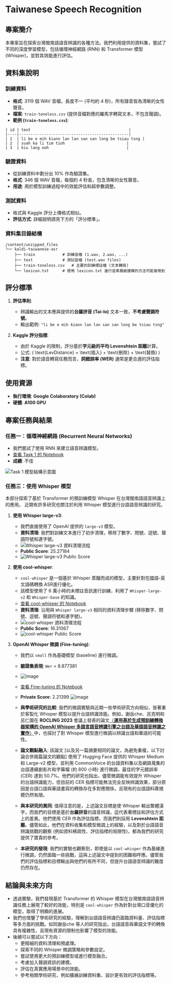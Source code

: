 # Taiwanese Speech Recognition

## 專案簡介

本專案旨在探索台灣閩南語語音辨識的各種方法。我們利用提供的資料集，嘗試了不同的深度學習模型，包括循環神經網路 (RNN) 和 Transformer 模型 (Whisper)，並對其效能進行評估。

## 資料集說明

### 訓練資料

* **格式**: 3119 個 WAV 音檔，長度不一 (平均約 4 秒)，所有錄音皆為清晰的女性聲音。
* **檔案**: `train-toneless.csv` (提供音檔對應的羅馬字轉寫文本，不包含聲調)。
* **範例 (`train-toneless.csv`)**:

```
| id | text                                           |
|----|------------------------------------------------|
| 1  | li be e mih kiann lan lan san san long be tsiau tsng |
| 2  | suah ka li tim tioh                           |
| 3  | kiu lang ooh                                  |
```

### 驗證資料

* 從訓練資料中劃分出 10% 作為驗證集。
* **格式**: 346 個 WAV 音檔，每個約 4 秒長，包含清晰的女性聲音。
* **用途**: 用於模型訓練過程中的效能評估和超參數調整。

### 測試資料

* 格式與 Kaggle 評分上傳格式相似。
* **評估方式**: 詳細說明請見下方的「評分標準」。

### 資料集目錄結構

```
/content/unzipped_files
└── kaldi-taiwanese-asr
    ├── train            # 訓練音檔 (1.wav, 2.wav, ...)
    ├── test             # 測試音檔 (test.wav files)
    ├── train-toneless.csv   # 主要的訓練標註檔 (文本轉寫)
    └── lexicon.txt      # 使用 lexicon.txt 進行音素層級建模的方法可能會用到
```

## 評分標準

1. **評估準則**:
   - 辨識輸出的文本應與提供的**台羅拼音 (Tai-lo)** 文本一致，**不考慮聲調符號**。
   - 輸出範例: `"li be e mih kiann lan lan san san long be tsiau tsng"`

2. **Kaggle 評分指標**:
   - 由於 Kaggle 的限制，評分基於**字元級的平均 Levenshtein 距離**計算。
   - 公式: \( \text{LevDistance} = \text{插入} + \text{刪除} + \text{替換} \)
   - **注意**: 對於語音轉寫任務而言，**詞錯誤率 (WER)** 通常是更合適的評估指標。

## 使用資源

* **執行環境**: **Google Colaboratory (Colab)**
* **硬體**: **A100 GPU**

## 專案任務與結果

### 任務一：循環神經網路 (Recurrent Neural Networks)

* 我們嘗試了使用 RNN 來建立語音辨識模型。
* [查看 Task 1 的 Notebook](https://github.com/Machine-Learning-NYCU/3-taiwanese-speech-recognition-ML111701049/blob/main/(V6)Task_1_Recurrent_Neural_Networks.ipynb)
* **成績**: 不佳

![Task 1 模型結構示意圖](https://github.com/user-attachments/assets/f38dfa84-1477-46e5-a7f3-db6827adf5e6)

### 任務三：使用 Whisper 模型

本部分探索了基於 Transformer 的預訓練模型 Whisper 在台灣閩南語語音辨識上的應用。 近期有許多研究也關注於利用 Whisper 模型進行台語語音辨識的研究。

1. **使用 Whisper large-v3**:
   * 我們直接使用了 OpenAI 提供的 `large-v3` 模型。
   * **資料清理**: 我們對訓練文本進行了初步清理，移除了數字、問號、逗號、聲調符號和連字號。
   * ![Whisper large-v3 資料清理流程](https://github.com/user-attachments/assets/168e0275-3e34-4582-aba7-3bbe85a7f546)
   * **Public Score**: 25.27184
   * ![Whisper large-v3 Public Score](https://github.com/user-attachments/assets/e0ae3091-7458-4e9b-b01d-76f63eff1563)

2. **使用 cool-whisper**:
   * `cool-whisper` 是一個基於 Whisper 蒸餾而成的模型，主要針對在國語-英文語碼轉換 ASR進行優化。
   * 該模型使用了 6 萬小時的未標註音訊進行訓練，利用了 `Whisper-large-v2` 和 `Whisper-base` 的知識。
   * [查看 cool-whisper 的 Notebook](https://github.com/Machine-Learning-NYCU/3-taiwanese-speech-recognition-ML111701049/blob/main/cool_whisper_%E9%96%A9%E5%8D%97%E8%AA%9E.ipynb)
   * **資料清理**: 沿用與 `Whisper large-v3` 相同的資料清理步驟 (移除數字、問號、逗號、聲調符號和連字號)。
   * ![cool-whisper 資料清理流程](https://github.com/user-attachments/assets/d142ea13-0892-41a9-a260-807196c08589)
   * **Public Score**: 16.31067
   * ![cool-whisper Public Score](https://github.com/user-attachments/assets/8b2a9c7f-44de-4a02-b031-58b6a92199c4)

3. **OpenAI Whisper 微調 (Fine-tuning)**:
   * 我們以 `small` 作為基礎模型 (baseline) 進行微調。
   * **驗證集表現**: `Wer` = 8.877381
   * ![image](https://github.com/user-attachments/assets/c009c3e1-6389-4b05-8991-e0fd02fc4738)
   * [查看 Fine-tuning 的 Notebook](https://github.com/Machine-Learning-NYCU/3-taiwanese-speech-recognition-ML111701049/blob/main/V2_fine_tune_whisper.ipynb)
   * **Private Score**: 2.21399
   ![image](https://github.com/user-attachments/assets/b0729662-a1c0-4a72-a58a-bad5a92ff93d)

   * **與學術研究的比較**: 我們的微調實驗與近期一些學術研究方向相似，皆著重於客製化 Whisper 模型以提升台語辨識效能。例如，謝岳che、呂克明和呂仁園在 **ROCLING 2023** 會議上發表的論文[〈**運用基於生成預訓練轉換器架構的 OpenAI Whisper 多語言語音辨識引擎之台語及華語語音辨識之實作**〉](https://ndltd.ncl.edu.tw/cgi-bin/gs32/gsweb.cgi/ccd=2XiMMk/search?s=id=%22111CGU05392012%22.&openfull=1&setcurrent=0)中，也探討了對 Whisper 模型進行微調以辨識台語和華語的可能性。

   * **論文觀點融入**: 該論文 [以及另一篇摘要相同的論文，為避免重複，以下討論合併兩篇論文的觀點]  使用了 Hugging Face 提供的 Whisper Medium 和 Large-v2 模型，並利用 CommonVoice 的台語資料集以及網路蒐集的台語連續劇影片和字幕檔 (約 800 小時) 進行微調，最佳的字元錯誤率 (CER) 達到 50.7%。他們的研究也指出，儘管微調能有效提升 Whisper 的台語辨識能力，但目前的 CER 指標可能無法完全反映辨識效果，部分原因是台語口語與華語書寫的轉換存在多對應關係，且現有的台語語料庫規模仍然有限。

   * **與本研究的異同**: 值得注意的是，上述論文目標是使 Whisper 輸出繁體漢字，而我們的目標是基於**台羅拼音**的語音辨識，這代表著標註和評估方式上的差異。他們使用 CER 作為評估指標，而我們則採用 **Levenshtein 距離**。儘管如此，他們在資料收集和模型微調上的經驗，以及對於台語語音辨識挑戰的觀察 (例如資料稀疏性、評估指標的局限性)，都為我們的研究提供了寶貴的參考。

   * **本研究的發現**: 我們的實驗也觀察到，即使是以 `cool-whisper` 作為基線進行微調，仍然面臨一些挑戰，這與上述論文中提到的困難相呼應。儘管我們的評估指標和目標輸出與他們的有所不同，但提升台語語音辨識的難度仍然存在。

## 結論與未來方向

* 透過實驗，我們發現基於 Transformer 的 Whisper 模型在台灣閩南語語音辨識任務上展現了較好的效能，特別是 `cool-whisper` 作為針對台灣口音優化的模型，取得了明顯的進展。
* 我們也借鑒了學術研究的經驗，理解到台語語音辨識仍面臨資料量、評估指標等多方面的挑戰。如同謝岳che 等人的研究指出，台語語音與華語文字的轉換具有複雜性，且現有資源的限制也影響了模型的效能。
* 後續可以嘗試以下方向：
    * 更精細的資料清理和預處理。
    * 探索不同的 Whisper 微調策略和參數設定。
    * 嘗試使用更大的預訓練模型或進行模型融合。
    * 考慮加入聲調資訊的建模。
    * 評估在真實應用場景中的效能。
    * 參考相關學術研究，例如擴展訓練資料集、設計更有效的評估指標等。
